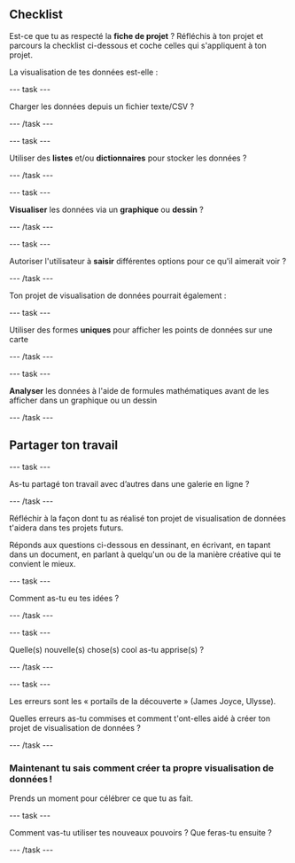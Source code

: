## Checklist

Est-ce que tu as respecté la **fiche de projet** ? Réfléchis à ton projet et parcours la checklist ci-dessous et coche celles qui s'appliquent à ton projet.

La visualisation de tes données est-elle :

--- task ---

Charger les données depuis un fichier texte/CSV ?

--- /task ---

--- task ---

Utiliser des **listes** et/ou **dictionnaires** pour stocker les données ?

--- /task ---

--- task ---

**Visualiser** les données via un **graphique** ou **dessin** ?

--- /task ---

--- task ---

Autoriser l'utilisateur à **saisir** différentes options pour ce qu'il aimerait voir ?

--- /task ---

Ton projet de visualisation de données pourrait également :

--- task ---

Utiliser des formes **uniques** pour afficher les points de données sur une carte

--- /task ---

--- task ---

**Analyser** les données à l'aide de formules mathématiques avant de les afficher dans un graphique ou un dessin

--- /task ---

## Partager ton travail

--- task ---

As-tu partagé ton travail avec d’autres dans une galerie en ligne ?

--- /task ---

Réfléchir à la façon dont tu as réalisé ton projet de visualisation de données t'aidera dans tes projets futurs.

Réponds aux questions ci-dessous en dessinant, en écrivant, en tapant dans un document, en parlant à quelqu'un ou de la manière créative qui te convient le mieux.

--- task ---

Comment as-tu eu tes idées ?

--- /task ---

--- task ---

Quelle(s) nouvelle(s) chose(s) cool as-tu apprise(s) ?

--- /task ---

--- task ---

Les erreurs sont les « portails de la découverte » (James Joyce, Ulysse).

Quelles erreurs as-tu commises et comment t'ont-elles aidé à créer ton projet de visualisation de données ?

--- /task ---

### Maintenant tu sais comment créer ta propre visualisation de données !

Prends un moment pour célébrer ce que tu as fait.

--- task ---

Comment vas-tu utiliser tes nouveaux pouvoirs ? Que feras-tu ensuite ?

--- /task ---

